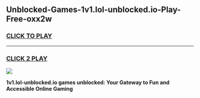 
## Unblocked-Games-1v1.lol-unblocked.io-Play-Free-oxx2w
<h3>
<a href="https://premium76.site?title=1v1.lol-unblocked.io&ref=18A1">CLICK TO PLAY</a></h3>
<hr>

<h3>
<a href="https://premium76.site?title=1v1.lol-unblocked.io&ref=18A1">CLICK 2 PLAY</a>
  
</h3>

<a href="https://premium76.site?title=1v1.lol-unblocked.io&ref=18A1"><img src="https://clearcache.store/games.png"></a>


**1v1.lol-unblocked.io games unblocked: Your Gateway to Fun and Accessible Online Gaming**
